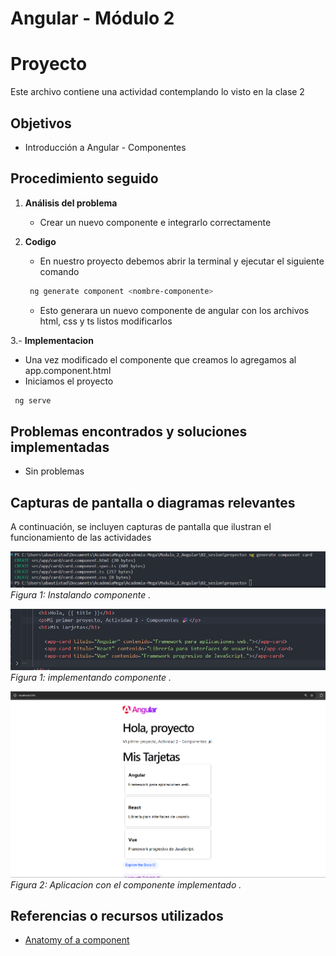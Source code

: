 # Angular - Módulo 2

# Proyecto 

Este archivo contiene una actividad contemplando lo visto en la clase 2

## Objetivos 

- Introducción a Angular - Componentes

## Procedimiento seguido

1. **Análisis del problema**  
   -  Crear un nuevo componente e integrarlo correctamente

2. **Codigo**  
   -  En nuestro proyecto debemos abrir la terminal y ejecutar el siguiente comando
   ```sh
    ng generate component <nombre-componente>
   ```
   - Esto generara un nuevo componente de angular con los archivos html, css y ts listos modificarlos

3.- **Implementacion**  
   - Una vez modificado el componente que creamos lo agregamos al app.component.html
   - Iniciamos el proyecto
   ```sh
    ng serve
   ```  
   
## Problemas encontrados y soluciones implementadas

- Sin problemas

## Capturas de pantalla o diagramas relevantes

A continuación, se incluyen capturas de pantalla que ilustran el funcionamiento de las actividades

![Salida de pruebas](Capturas/img.png)  
*Figura 1: Instalando componente .*

![Salida de pruebas](Capturas/img2.png)  
*Figura 1: implementando componente .*

![Salida de pruebas](Capturas/img3.png)  
*Figura 2: Aplicacion con el componente implementado .*

## Referencias o recursos utilizados

- [Anatomy of a component](https://angular.dev/guide/components)
